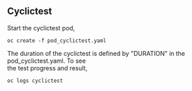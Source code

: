 ## Cyclictest

Start the cyclictest pod,
```
oc create -f pod_cyclictest.yaml
```

The duration of the cyclictest is defined by "DURATION" in the pod_cyclictest.yaml. To see  
the test progress and result,
```
oc logs cyclictest
```

